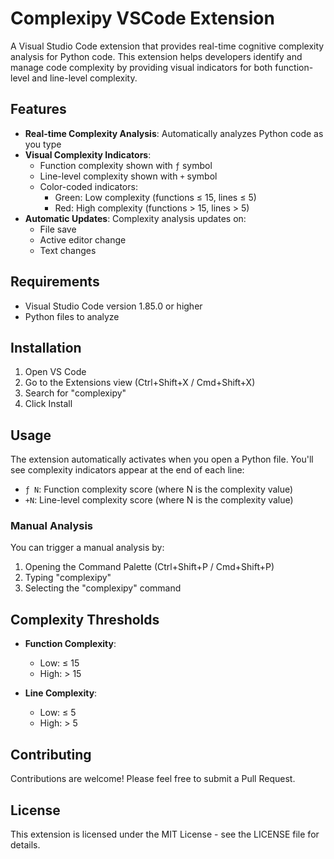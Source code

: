 # Complexipy VSCode Extension

A Visual Studio Code extension that provides real-time cognitive complexity analysis for Python code. This extension helps developers identify and manage code complexity by providing visual indicators for both function-level and line-level complexity.

## Features

- **Real-time Complexity Analysis**: Automatically analyzes Python code as you type
- **Visual Complexity Indicators**:
  - Function complexity shown with `ƒ` symbol
  - Line-level complexity shown with `+` symbol
  - Color-coded indicators:
    - Green: Low complexity (functions ≤ 15, lines ≤ 5)
    - Red: High complexity (functions > 15, lines > 5)
- **Automatic Updates**: Complexity analysis updates on:
  - File save
  - Active editor change
  - Text changes

## Requirements

- Visual Studio Code version 1.85.0 or higher
- Python files to analyze

## Installation

1. Open VS Code
2. Go to the Extensions view (Ctrl+Shift+X / Cmd+Shift+X)
3. Search for "complexipy"
4. Click Install

## Usage

The extension automatically activates when you open a Python file. You'll see complexity indicators appear at the end of each line:

- `ƒ N`: Function complexity score (where N is the complexity value)
- `+N`: Line-level complexity score (where N is the complexity value)

### Manual Analysis

You can trigger a manual analysis by:
1. Opening the Command Palette (Ctrl+Shift+P / Cmd+Shift+P)
2. Typing "complexipy"
3. Selecting the "complexipy" command

## Complexity Thresholds

- **Function Complexity**:
  - Low: ≤ 15
  - High: > 15

- **Line Complexity**:
  - Low: ≤ 5
  - High: > 5

## Contributing

Contributions are welcome! Please feel free to submit a Pull Request.

## License

This extension is licensed under the MIT License - see the LICENSE file for details.
